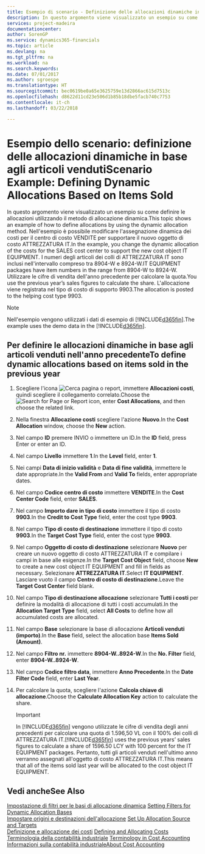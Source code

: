 ```yaml
---
title: Esempio di scenario - Definizione delle allocazioni dinamiche in base agli articoli venduti | Documenti Microsoft
description: In questo argomento viene visualizzato un esempio su come definire le allocazioni utilizzando il metodo di allocazione dinamica.
services: project-madeira
documentationcenter: 
author: SorenGP
ms.service: dynamics365-financials
ms.topic: article
ms.devlang: na
ms.tgt_pltfrm: na
ms.workload: na
ms.search.keywords: 
ms.date: 07/01/2017
ms.author: sgroespe
ms.translationtype: HT
ms.sourcegitcommit: bec0619be0a65e3625759e13d2866ac615d7513c
ms.openlocfilehash: d8622d11cd23e506d1b85b18dbe5facb740c7753
ms.contentlocale: it-ch
ms.lasthandoff: 03/22/2018

---
```

# <a name="scenario-example-defining-dynamic-allocations-based-on-items-sold"></a><span data-ttu-id="4f8be-103">Esempio dello scenario: definizione delle allocazioni dinamiche in base agli articoli venduti</span><span class="sxs-lookup"><span data-stu-id="4f8be-103">Scenario Example: Defining Dynamic Allocations Based on Items Sold</span></span>
<span data-ttu-id="4f8be-104">In questo argomento viene visualizzato un esempio su come definire le allocazioni utilizzando il metodo di allocazione dinamica.</span><span class="sxs-lookup"><span data-stu-id="4f8be-104">This topic shows an example of how to define allocations by using the dynamic allocation method.</span></span> <span data-ttu-id="4f8be-105">Nell'esempio è possibile modificare l'assegnazione dinamica dei costi per il centro di costo VENDITE per supportare il nuovo oggetto di costo ATTREZZATURA IT.</span><span class="sxs-lookup"><span data-stu-id="4f8be-105">In the example, you change the dynamic allocation of the costs for the SALES cost center to support the new cost object IT EQUIPMENT.</span></span> <span data-ttu-id="4f8be-106">I numeri degli articoli dei colli di ATTREZZATURA IT sono inclusi nell'intervallo compreso tra 8904-W e 8924-W.</span><span class="sxs-lookup"><span data-stu-id="4f8be-106">IT EQUIPMENT packages have item numbers in the range from 8904-W to 8924-W.</span></span> <span data-ttu-id="4f8be-107">Utilizzare le cifre di vendita dell'anno precedente per calcolare la quota.</span><span class="sxs-lookup"><span data-stu-id="4f8be-107">You use the previous year’s sales figures to calculate the share.</span></span> <span data-ttu-id="4f8be-108">L'allocazione viene registrata nel tipo di costo di supporto 9903.</span><span class="sxs-lookup"><span data-stu-id="4f8be-108">The allocation is posted to the helping cost type 9903.</span></span>  

> [!NOTE]  
>  <span data-ttu-id="4f8be-109">Nell'esempio vengono utilizzati i dati di esempio di [!INCLUDE[d365fin](includes/d365fin_md.md)].</span><span class="sxs-lookup"><span data-stu-id="4f8be-109">The example uses the demo data in the [!INCLUDE[d365fin](includes/d365fin_md.md)].</span></span>  

## <a name="to-define-dynamic-allocations-based-on-items-sold-in-the-previous-year"></a><span data-ttu-id="4f8be-110">Per definire le allocazioni dinamiche in base agli articoli venduti nell'anno precedente</span><span class="sxs-lookup"><span data-stu-id="4f8be-110">To define dynamic allocations based on items sold in the previous year</span></span>  

1.  <span data-ttu-id="4f8be-111">Scegliere l'icona ![Cerca pagina o report](media/ui-search/search_small.png "icona Cerca pagina o report"), immettere **Allocazioni costi**, quindi scegliere il collegamento correlato.</span><span class="sxs-lookup"><span data-stu-id="4f8be-111">Choose the ![Search for Page or Report](media/ui-search/search_small.png "Search for Page or Report icon") icon, enter **Cost Allocations**, and then choose the related link.</span></span>  
2.  <span data-ttu-id="4f8be-112">Nella finestra **Allocazione costi** scegliere l'azione **Nuovo**.</span><span class="sxs-lookup"><span data-stu-id="4f8be-112">In the **Cost Allocation** window, choose the **New** action.</span></span>  
3.  <span data-ttu-id="4f8be-113">Nel campo **ID** premere INVIO o immettere un ID.</span><span class="sxs-lookup"><span data-stu-id="4f8be-113">In the **ID** field, press Enter or enter an ID.</span></span>  
4.  <span data-ttu-id="4f8be-114">Nel campo **Livello** immettere **1**.</span><span class="sxs-lookup"><span data-stu-id="4f8be-114">In the **Level** field, enter **1**.</span></span>  
5.  <span data-ttu-id="4f8be-115">Nei campi **Data di inizio validità** e **Data di fine validità**, immettere le date appropriate.</span><span class="sxs-lookup"><span data-stu-id="4f8be-115">In the **Valid From** and **Valid To** fields, enter appropriate dates.</span></span>  
6.  <span data-ttu-id="4f8be-116">Nel campo **Codice centro di costo** immettere **VENDITE**.</span><span class="sxs-lookup"><span data-stu-id="4f8be-116">In the **Cost Center Code** field, enter **SALES**.</span></span>  
7.  <span data-ttu-id="4f8be-117">Nel campo **Importo dare in tipo di costo** immettere il tipo di costo **9903**.</span><span class="sxs-lookup"><span data-stu-id="4f8be-117">In the **Credit to Cost Type** field, enter the cost type **9903**.</span></span>  
8.  <span data-ttu-id="4f8be-118">Nel campo **Tipo di costo di destinazione** immettere il tipo di costo **9903**.</span><span class="sxs-lookup"><span data-stu-id="4f8be-118">In the **Target Cost Type** field, enter the cost type **9903**.</span></span>  
9. <span data-ttu-id="4f8be-119">Nel campo **Oggetto di costo di destinazione** selezionare **Nuovo** per creare un nuovo oggetto di costo ATTREZZATURA IT e compilare i campi in base alle esigenze.</span><span class="sxs-lookup"><span data-stu-id="4f8be-119">In the **Target Cost Object** field, choose **New** to create a new cost object IT EQUIPMENT and fill in fields as necessary.</span></span> <span data-ttu-id="4f8be-120">Selezionare **ATTREZZATURA IT**.</span><span class="sxs-lookup"><span data-stu-id="4f8be-120">Select **IT EQUIPMENT**.</span></span> <span data-ttu-id="4f8be-121">Lasciare vuoto il campo **Centro di costo di destinazione**.</span><span class="sxs-lookup"><span data-stu-id="4f8be-121">Leave the **Target Cost Center** field blank.</span></span>  
10. <span data-ttu-id="4f8be-122">Nel campo **Tipo di destinazione allocazione** selezionare **Tutti i costi** per definire la modalità di allocazione di tutti i costi accumulati.</span><span class="sxs-lookup"><span data-stu-id="4f8be-122">In the **Allocation Target Type** field, select **All Costs** to define how all accumulated costs are allocated.</span></span>  
11. <span data-ttu-id="4f8be-123">Nel campo **Base** selezionare la base di allocazione **Articoli venduti (importo)**.</span><span class="sxs-lookup"><span data-stu-id="4f8be-123">In the **Base** field, select the allocation base **Items Sold (Amount)**.</span></span>  
12. <span data-ttu-id="4f8be-124">Nel campo **Filtro nr.** immettere **8904-W..8924-W**.</span><span class="sxs-lookup"><span data-stu-id="4f8be-124">In the **No. Filter** field, enter **8904-W..8924-W**.</span></span>  
13. <span data-ttu-id="4f8be-125">Nel campo **Codice filtro data**, immettere **Anno Precedente**.</span><span class="sxs-lookup"><span data-stu-id="4f8be-125">In the **Date Filter Code** field, enter **Last Year**.</span></span>  
14. <span data-ttu-id="4f8be-126">Per calcolare la quota, scegliere l'azione **Calcola chiave di allocazione**.</span><span class="sxs-lookup"><span data-stu-id="4f8be-126">Choose the **Calculate Allocation Key** action to calculate the share.</span></span>  

    > [!IMPORTANT]  
    >  <span data-ttu-id="4f8be-127">In [!INCLUDE[d365fin](includes/d365fin_md.md)] vengono utilizzate le cifre di vendita degli anni precedenti per calcolare una quota di 1.596,50 VL con il 100% dei colli di ATTREZZATURA IT.</span><span class="sxs-lookup"><span data-stu-id="4f8be-127">[!INCLUDE[d365fin](includes/d365fin_md.md)] uses the previous years’ sales figures to calculate a share of 1596.50 LCY with 100 percent for the IT EQUIPMENT packages.</span></span> <span data-ttu-id="4f8be-128">Pertanto, tutti gli articoli venduti nell'ultimo anno verranno assegnati all'oggetto di costo ATTREZZATURA IT.</span><span class="sxs-lookup"><span data-stu-id="4f8be-128">This means that all of the items sold last year will be allocated to the cost object IT EQUIPMENT.</span></span>  

## <a name="see-also"></a><span data-ttu-id="4f8be-129">Vedi anche</span><span class="sxs-lookup"><span data-stu-id="4f8be-129">See Also</span></span>  
 <span data-ttu-id="4f8be-130">[Impostazione di filtri per le basi di allocazione dinamica](finance-setting-filters-for-dynamic-allocation-bases.md) </span><span class="sxs-lookup"><span data-stu-id="4f8be-130">[Setting Filters for Dynamic Allocation Bases](finance-setting-filters-for-dynamic-allocation-bases.md) </span></span>  
 <span data-ttu-id="4f8be-131">[Impostare origini e destinazioni dell'allocazione](finance-how-to-set-up-allocation-source-and-targets.md) </span><span class="sxs-lookup"><span data-stu-id="4f8be-131">[Set Up Allocation Source and Targets](finance-how-to-set-up-allocation-source-and-targets.md) </span></span>  
 <span data-ttu-id="4f8be-132">[Definizione e allocazione dei costi](finance-define-and-allocate-costs.md) </span><span class="sxs-lookup"><span data-stu-id="4f8be-132">[Defining and Allocating Costs](finance-define-and-allocate-costs.md) </span></span>  
 <span data-ttu-id="4f8be-133">[Terminologia della contabilità industriale](finance-terminology-in-cost-accounting.md) </span><span class="sxs-lookup"><span data-stu-id="4f8be-133">[Terminology in Cost Accounting](finance-terminology-in-cost-accounting.md) </span></span>  
 [<span data-ttu-id="4f8be-134">Informazioni sulla contabilità industriale</span><span class="sxs-lookup"><span data-stu-id="4f8be-134">About Cost Accounting</span></span>](finance-about-cost-accounting.md)

